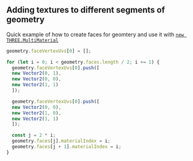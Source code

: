 ## Adding textures to different segments of geometry
Quick example of how to create faces for geomtery and use it with  [`new THREE.MultiMaterial`](#https://threejs.org/docs/?q=mul#Reference/Materials/MultiMaterial)

```js
geometry.faceVertexUvs[0] = [];

for (let i = 0; i < geometry.faces.length / 2; i += 1) {
  geometry.faceVertexUvs[0].push([
  new Vector2(0, 1),
  new Vector2(0, 0),
  new Vector2(1, 1)
  ]);

  geometry.faceVertexUvs[0].push([
  new Vector2(0, 0),
  new Vector2(1, 0),
  new Vector2(1, 1)
  ]);

  const j = 2 * i;
  geometry.faces[j].materialIndex = i;
  geometry.faces[j + 1].materialIndex = i;
}
```